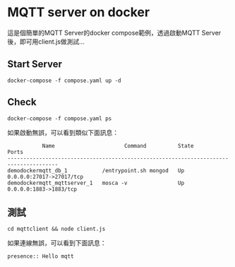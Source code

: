 # MQTT server on docker

這是個簡單的MQTT Server的docker compose範例，透過啟動MQTT Server後，即可用client.js做測試...

## Start Server

```
docker-compose -f compose.yaml up -d
```


## Check

```
docker-compose -f compose.yaml ps
```

如果啟動無誤，可以看到類似下面訊息：

```
           Name                      Command          State            Ports
--------------------------------------------------------------------------------------
demodockermqtt_db_1           /entrypoint.sh mongod   Up      0.0.0.0:27017->27017/tcp
demodockermqtt_mqttserver_1   mosca -v                Up      0.0.0.0:1883->1883/tcp
```


## 測試

```
cd mqttclient && node client.js
```

如果連線無誤，可以看到下面訊息：

```
presence:: Hello mqtt
```


